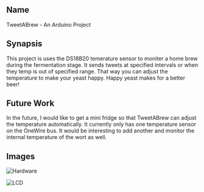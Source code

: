 ## Name

TweetABrew - An Arduino Project

## Synapsis

This project is uses the DS18B20 temerature sensor to moniter a home brew during the fermentation stage. It sends tweets at specified intervals or when they temp is out of specified range. That way you can adjust the temperature to make your yeast happy. Happy yeast makes for a better beer!

## Future Work

In the future, I would like to get a mini fridge so that TweetABrew can adjust the temperature automatically. It currently only has one temperature sensor on the OneWire bus. It would be interesting to add another and monitor the internal temperature of the wort as well.

## Images

![Hardware](https://raw.github.com/elmoren/TweetABrew/noToken/img/hardware.jpg)

![LCD](https://raw.github.com/elmoren/TweetABrew/noToken/img/lcd.jpg)
